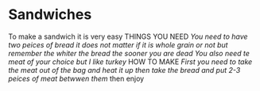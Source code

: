 # Sandwiches
To make a sandwich it is very easy
THINGS YOU NEED
*You need to have two peices of bread it does not matter if it is whole grain or not but remember the whiter the bread the sooner you are dead*
*You also need te meat of your choice but I like turkey*
HOW TO MAKE
*First you need to take the meat out of the bag and heat it up*
*then take the bread and put 2-3 peices of meat betwwen them*
then enjoy
